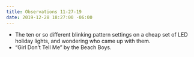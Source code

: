 ```yaml
---
title: Observations 11-27-19
date: 2019-12-28 18:27:00 -06:00
---
```


- The ten or so different blinking pattern settings on a cheap set of LED holiday lights, and wondering who came up with them.
- “Girl Don’t Tell Me” by the Beach Boys.
